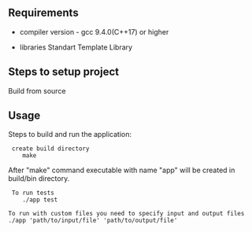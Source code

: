 Requirements
---
* compiler version -  gcc 9.4.0(C++17) or higher

* libraries
		Standart Template Library

Steps to setup project
--------

Build from source

Usage
---
Steps to build and run the application:

     create build directory
        make
After "make" command executable with name "app" will be created in build/bin directory.

     To run tests
        ./app test

    To run with custom files you need to specify input and output files
    ./app 'path/to/input/file' 'path/to/output/file'

